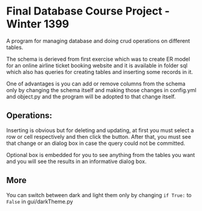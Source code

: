 # Final Database Course Project - Winter 1399

A program for managing database and doing crud operations on different tables.

The schema is derieved from first exercise which was to create ER model for an online airline ticket booking website and it is available in folder sql which also has queries for creating tables and inserting some records in it.

One of advantages is you can add or remove columns from the schema only by changing the schema itself and making those changes in config.yml and object.py and the program will be adopted to that change itself.

## Operations:
Inserting is obvious but for deleting and updating, at first you must select a row or cell respectively and then click the button. After that, you must see that change or an dialog box in case the query could not be committed.

Optional box is embedded for you to see anything from the tables you want and you will see the results in an informative dialog box.

## More
You can switch between dark and light them only by changing ```if True:``` to ```False``` in gui/darkTheme.py
